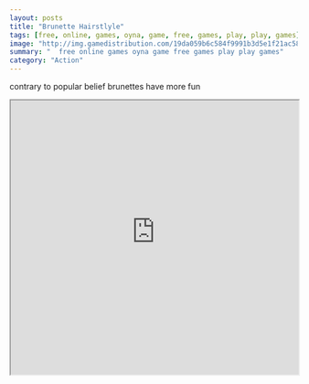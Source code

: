 ```yaml
---
layout: posts
title: "Brunette Hairstlyle"
tags: [free, online, games, oyna, game, free, games, play, play, games]
image: "http://img.gamedistribution.com/19da059b6c584f9991b3d5e1f21ac585.jpg"
summary: "  free online games oyna game free games play play games"
category: "Action"
---
```


contrary to popular belief brunettes have more fun

<iframe width="100%" height="480px;" src="http://flash.gamedistribution.com?game=19da059b6c584f9991b3d5e1f21ac585"></iframe>